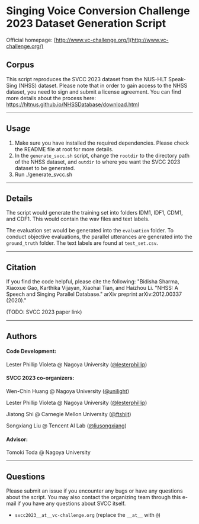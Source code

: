 # Singing Voice Conversion Challenge 2023 Dataset Generation Script

Official homepage: [http://www.vc-challenge.org/](http://www.vc-challenge.org/)

## Corpus

This script reproduces the SVCC 2023 dataset from the NUS-HLT Speak-Sing (NHSS) dataset. Please note that in order to gain access to the NHSS dataset, you need to sign and submit a license agreement. You can find more details about the process here: https://hltnus.github.io/NHSSDatabase/download.html

---
## Usage

1. Make sure you have installed the required dependencies. Please check the README file at root for more details.
2. In the `generate_svcc.sh` script, change the `rootdir` to the directory path of the NHSS dataset,  and `outdir` to where you want the SVCC 2023 dataset to be generated.
3. Run ./generate_svcc.sh

---
## Details
The script would generate the training set into folders IDM1, IDF1, CDM1, and CDF1. This would contain the wav files and text labels.

The evaluation set would be generated into the `evaluation` folder. To conduct objective evaluations, the parallel utterances are generated into the `ground_truth` folder. The text labels are found at `test_set.csv`.

---
## Citation

If you find the code helpful, please cite the following:
"Bidisha Sharma, Xiaoxue Gao, Karthika Vijayan, Xiaohai Tian, and Haizhou Li. "NHSS: A Speech and Singing Parallel Database." arXiv preprint arXiv:2012.00337 (2020)."

(TODO: SVCC 2023 paper link)

---
## Authors

#### Code Development:
Lester Phillip Violeta @ Nagoya University ([@lesterphillip](https://github.com/lesterphillip))

#### SVCC 2023 co-organizers:
Wen-Chin Huang @ Nagoya University ([@unilight](https://github.com/unilight))

Lester Phillip Violeta @ Nagoya University ([@lesterphillip](https://github.com/lesterphillip))

Jiatong Shi @ Carnegie Mellon University ([@ftshijt](https://github.com/ftshijt))

Songxiang Liu @ Tencent AI Lab ([@liusongxiang](https://github.com/liusongxiang))

#### Advisor:
Tomoki Toda @ Nagoya University

---
## Questions

Please submit an issue if you encounter any bugs or have any questions about the script. You may also contact the organizing team through this e-mail if you have any questions about SVCC itself.

- `svcc2023__at__vc-challenge.org`  (replace the `__at__` with `@`)
